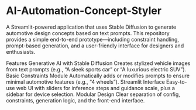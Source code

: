 # AI-Automation-Concept-Styler
A Streamlit-powered application that uses Stable Diffusion to generate automotive design concepts based on text prompts. This repository provides a simple end-to-end prototype—including constraint handling, prompt-based generation, and a user-friendly interface for designers and enthusiasts.

Features
Generative AI with Stable Diffusion
Creates stylized vehicle images from text prompts (e.g., “A sleek sports car” or “A luxurious electric SUV”).
Basic Constraints Module
Automatically adds or modifies prompts to ensure minimal automotive features (e.g., “4 wheels”).
Streamlit Interface
Easy-to-use web UI with sliders for inference steps and guidance scale, plus a sidebar for device selection.
Modular Design
Clear separation of config, constraints, generation logic, and the front-end interface.
